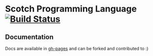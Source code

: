 # Scotch Programming Language [![Build Status](https://secure.travis-ci.org/lmcgrath/scotch-lang.png)](https://travis-ci.org/lmcgrath/scotch-lang/)

## Documentation

Docs are available in [gh-pages](https://lmcgrath.github.io/scotch-lang) and can be forked and contributed to :)

